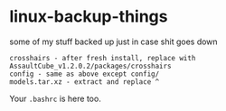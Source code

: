 # linux-backup-things
some of my stuff backed up just in case shit goes down
```
crosshairs - after fresh install, replace with AssaultCube_v1.2.0.2/packages/crosshairs
config - same as above except config/
models.tar.xz - extract and replace ^ 
```
Your `.bashrc` is here too. 
